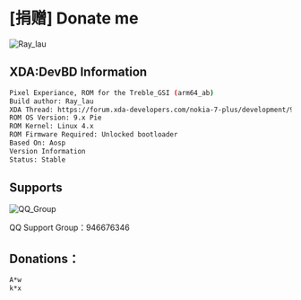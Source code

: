 # [捐赠] Donate me

![Ray_lau](https://raw.githubusercontent.com/raysenlau/PixelgsiOTA/pe/donation/donation.png "Ray_lau")

## XDA:DevBD Information
```bash
Pixel Experiance, ROM for the Treble_GSI (arm64_ab)
Build author: Ray_lau
XDA Thread: https://forum.xda-developers.com/nokia-7-plus/development/9-0-pixelexperience-p-unofficial-t3885225
ROM OS Version: 9.x Pie
ROM Kernel: Linux 4.x
ROM Firmware Required: Unlocked bootloader
Based On: Aosp
Version Information
Status: Stable
```
## Supports

![QQ_Group](https://raw.githubusercontent.com/raysenlau/PixelgsiOTA/pe/donation/qqgroup.png "QQ_Group")

QQ Support Group：946676346

## Donations：
```bash
A*w
k*x

```
